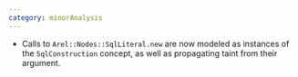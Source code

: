```yaml
---
category: minorAnalysis
---
```

* Calls to `Arel::Nodes::SqlLiteral.new` are now modeled as instances of the `SqlConstruction` concept, as well as propagating taint from their argument.